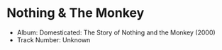 # Nothing & The Monkey
- Album: Domesticated: The Story of Nothing and the Monkey (2000)
- Track Number: Unknown
